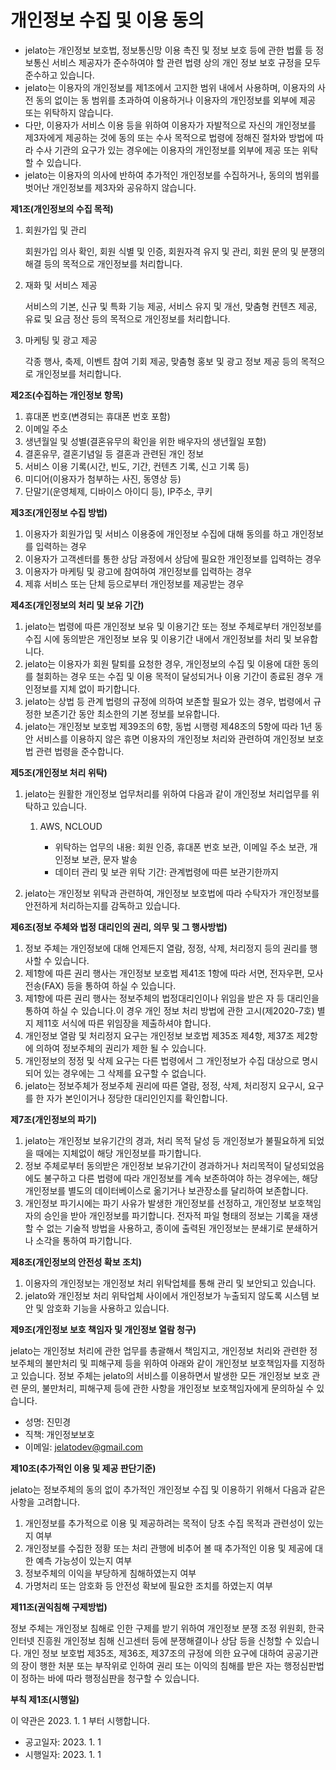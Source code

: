 # 개인정보 수집 및 이용 동의

- jelato는 개인정보 보호법, 정보통신망 이용 촉진 및 정보 보호 등에 관한 법률 등 정보통신 서비스 제공자가 준수하여야 할 관련 법령 상의 개인 정보 보호 규정을 모두 준수하고 있습니다.
- jelato는 이용자의 개인정보를 제1조에서 고지한 범위 내에서 사용하며, 이용자의 사전 동의 없이는 동 범위를 초과하여 이용하거나 이용자의 개인정보를 외부에 제공 또는 위탁하지 않습니다.
- 다만, 이용자가 서비스 이용 등을 위하여 이용자가 자발적으로 자신의 개인정보를 제3자에게 제공하는 것에 동의 또는 수사 목적으로 법령에 정해진 절차와 방법에 따라 수사 기관의 요구가 있는 경우에는 이용자의 개인정보를 외부에 제공 또는 위탁할 수 있습니다.
- jelato는 이용자의 의사에 반하여 추가적인 개인정보를 수집하거나, 동의의 범위를 벗어난 개인정보를 제3자와 공유하지 않습니다.

**제1조(개인정보의 수집 목적)**

1. 회원가입 및 관리

   회원가입 의사 확인, 회원 식별 및 인증, 회원자격 유지 및 관리, 회원 문의 및 분쟁의 해결 등의 목적으로 개인정보를 처리합니다.

2. 재화 및 서비스 제공

   서비스의 기본, 신규 및 특화 기능 제공, 서비스 유지 및 개선, 맞춤형 컨텐츠 제공, 유료 및 요금 정산 등의 목적으로 개인정보를 처리합니다.

3. 마케팅 및 광고 제공

   각종 행사, 축제, 이벤트 참여 기회 제공, 맞춤형 홍보 및 광고 정보 제공 등의 목적으로 개인정보를 처리합니다.

**제2조(수집하는 개인정보 항목)**

1. 휴대폰 번호(변경되는 휴대폰 번호 포함)
2. 이메일 주소
3. 생년월일 및 성별(결혼유무의 확인을 위한 배우자의 생년월일 포함)
4. 결혼유무, 결혼기념일 등 결혼과 관련된 개인 정보
5. 서비스 이용 기록(시간, 빈도, 기간, 컨텐츠 기록, 신고 기록 등)
6. 미디어(이용자가 첨부하는 사진, 동영상 등)
7. 단말기(운영체제, 디바이스 아이디 등), IP주소, 쿠키

**제3조(개인정보 수집 방법)**

1. 이용자가 회원가입 및 서비스 이용중에 개인정보 수집에 대해 동의를 하고 개인정보를 입력하는 경우
2. 이용자가 고객센터를 통한 상담 과정에서 상담에 필요한 개인정보를 입력하는 경우
3. 이용자가 마케팅 및 광고에 참여하여 개인정보를 입력하는 경우
4. 제휴 서비스 또는 단체 등으로부터 개인정보를 제공받는 경우

**제4조(개인정보의 처리 및 보유 기간)**

1. jelato는 법령에 따른 개인정보 보유 및 이용기간 또는 정보 주체로부터 개인정보를 수집 시에 동의받은 개인정보 보유 및 이용기간 내에서 개인정보를 처리 및 보유합니다.
2. jelato는 이용자가 회원 탈퇴를 요청한 경우, 개인정보의 수집 및 이용에 대한 동의를 철회하는 경우 또는 수집 및 이용 목적이 달성되거나 이용 기간이 종료된 경우 개인정보를 지체 없이 파기합니다.
3. jelato는 상법 등 관계 법령의 규정에 의하여 보존할 필요가 있는 경우, 법령에서 규정한 보존기간 동안 최소한의 기본 정보를 보유합니다.
4. jelato는 개인정보 보호법 제39조의 6항, 동법 시행령 제48조의 5항에 따라 1년 동안 서비스를 이용하지 않은 휴면 이용자의 개인정보 처리와 관련하여 개인정보 보호법 관련 법령을 준수합니다.

**제5조(개인정보 처리 위탁)**

1. jelato는 원활한 개인정보 업무처리를 위하여 다음과 같이 개인정보 처리업무를 위탁하고 있습니다.

   1. AWS, NCLOUD

      - 위탁하는 업무의 내용: 회원 인증, 휴대폰 번호 보관, 이메일 주소 보관, 개인정보 보관, 문자 발송
      - 데이터 관리 및 보관 위탁 기간: 관계법령에 따른 보관기한까지

2. jelato는 개인정보 위탁과 관련하여, 개인정보 보호법에 따라 수탁자가 개인정보를 안전하게 처리하는지를 감독하고 있습니다.

**제6조(정보 주체와 법정 대리인의 권리, 의무 및 그 행사방법)**

1. 정보 주체는 개인정보에 대해 언제든지 열람, 정정, 삭제, 처리정지 등의 권리를 행사할 수 있습니다.
2. 제1항에 따른 권리 행사는 개인정보 보호법 제41조 1항에 따라 서면, 전자우편, 모사전송(FAX) 등을 통하여 하실 수 있습니다.
3. 제1항에 따른 권리 행사는 정보주체의 법정대리인이나 위임을 받은 자 등 대리인을 통하여 하실 수 있습니다.이 경우 개인 정보 처리 방법에 관한 고시(제2020-7호) 별지 제11호 서식에 따른 위임장을 제출하셔야 합니다.
4. 개인정보 열람 및 처리정지 요구는 개인정보 보호법 제35조 제4항, 제37조 제2항에 의하여 정보주체의 권리가 제한 될 수 있습니다.
5. 개인정보의 정정 및 삭제 요구는 다른 법령에서 그 개인정보가 수집 대상으로 명시되어 있는 경우에는 그 삭제를 요구할 수 없습니다.
6. jelato는 정보주체가 정보주체 권리에 따른 열람, 정정, 삭제, 처리정지 요구시, 요구를 한 자가 본인이거나 정당한 대리인인지를 확인합니다.

**제7조(개인정보의 파기)**

1. jelato는 개인정보 보유기간의 경과, 처리 목적 달성 등 개인정보가 불필요하게 되었을 때에는 지체없이 해당 개인정보를 파기합니다.
2. 정보 주체로부터 동의받은 개인정보 보유기간이 경과하거나 처리목적이 달성되었음에도 불구하고 다른 법령에 따라 개인정보를 계속 보존하여야 하는 경우에는, 해당 개인정보를 별도의 데이터베이스로 옮기거나 보관장소를 달리하여 보존합니다.
3. 개인정보 파기시에는 파기 사유가 발생한 개인정보를 선정하고, 개인정보 보호책임자의 승인을 받아 개인정보를 파기합니다. 전자적 파일 형태의 정보는 기록을 재생할 수 없는 기술적 방법을 사용하고, 종이에 출력된 개인정보는 분쇄기로 분쇄하거나 소각을 통하여 파기합니다.

**제8조(개인정보의 안전성 확보 조치)**

1. 이용자의 개인정보는 개인정보 처리 위탁업체를 통해 관리 및 보안되고 있습니다.
2. jelato와 개인정보 처리 위탁업체 사이에서 개인정보가 누출되지 않도록 시스템 보안 및 암호화 기능을 사용하고 있습니다.

**제9조(개인정보 보호 책임자 및 개인정보 열람 청구)**

jelato는 개인정보 처리에 관한 업무를 총괄해서 책임지고, 개인정보 처리와 관련한 정보주체의 불만처리 및 피해구제 등을 위하여 아래와 같이 개인정보 보호책임자를 지정하고 있습니다. 정보 주체는 jelato의 서비스를 이용하면서 발생한 모든 개인정보 보호 관련 문의, 불만처리, 피해구제 등에 관한 사항을 개인정보 보호책임자에게 문의하실 수 있습니다.

- 성명: 진민경
- 직책: 개인정보보호
- 이메일: jelatodev@gmail.com

**제10조(추가적인 이용 및 제공 판단기준)**

jelato는 정보주체의 동의 없이 추가적인 개인정보 수집 및 이용하기 위해서 다음과 같은 사항을 고려합니다.

1. 개인정보를 추가적으로 이용 및 제공하려는 목적이 당초 수집 목적과 관련성이 있는지 여부
2. 개인정보를 수집한 정황 또는 처리 관행에 비추어 볼 때 추가적인 이용 및 제공에 대한 예측 가능성이 있는지 여부
3. 정보주체의 이익을 부당하게 침해하였는지 여부
4. 가명처리 또는 암호화 등 안전성 확보에 필요한 조치를 하였는지 여부

**제11조(권익침해 구제방법)**

정보 주체는 개인정보 침해로 인한 구제를 받기 위하여 개인정보 분쟁 조정 위원회, 한국 인터넷 진흥원 개인정보 침해 신고센터 등에 분쟁해결이나 상담 등을 신청할 수 있습니다. 개인 정보 보호법 제35조, 제36조, 제37조의 규정에 의한 요구에 대하여 공공기관의 장이 행한 처분 또는 부작위로 인하여 권리 또는 이익의 침해를 받은 자는 행정심판법이 정하는 바에 따라 행정심판을 청구할 수 있습니다.

**부칙 제1조(시행일)**

이 약관은 2023. 1. 1 부터 시행합니다.

- 공고일자: 2023. 1. 1
- 시행일자: 2023. 1. 1

